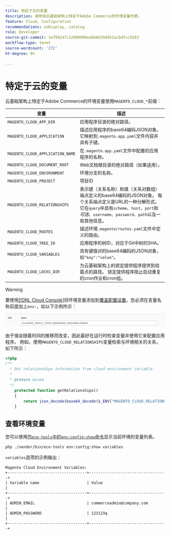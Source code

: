 ```yaml
---
title: 特定于云的变量
description: 请参阅云基础架构上特定于Adobe Commerce的环境变量列表。
feature: Cloud, Configuration
recommendations: noDisplay, catalog
role: Developer
source-git-commit: 1e789247c12009908eabb6039d951acbdfcc9263
workflow-type: tm+mt
source-wordcount: '272'
ht-degree: 0%

---
```


# 特定于云的变量

云基础架构上特定于Adobe Commerce的环境变量使用`MAGENTO_CLOUD_*`前缀：

| 变量 | 描述 |
| -------- | --------------- |
| `MAGENTO_CLOUD_APP_DIR` | 应用程序目录的绝对路径。 |
| `MAGENTO_CLOUD_APPLICATION` | 描述应用程序的base64编码JSON对象。 它映射到`.magento.app.yaml`文件内容并具有子键。 |
| `MAGENTO_CLOUD_APPLICATION_NAME` | 在`.magento.app.yaml`文件中配置的应用程序的名称。 |
| `MAGENTO_CLOUD_DOCUMENT_ROOT` | Web文档根目录的绝对路径（如果适用）。 |
| `MAGENTO_CLOUD_ENVIRONMENT` | 环境分支的名称。 |
| `MAGENTO_CLOUD_PROJECT` | 项目ID |
| `MAGENTO_CLOUD_RELATIONSHIPS` | 表示键（关系名称）和值（关系对数组）端点定义的base64编码的JSON对象。 每个关系端点定义是URL的一种分解形式。 它在`query`中具有`scheme`、`host`、`port`和&#x200B;_可选_、`username`、`password`、`path`以及一些其他信息。 |
| `MAGENTO_CLOUD_ROUTES` | 描述环境`.magento/routes.yaml`文件中定义的路由。 |
| `MAGENTO_CLOUD_TREE_ID` | 应用程序的树ID，对应于Git中树的SHA。 |
| `MAGENTO_CLOUD_VARIABLES` | 具有键值对的base64编码的JSON对象，如`"key":"value"`。 |
| `MAGENTO_CLOUD_LOCKS_DIR` | 为云基础架构上的锁定提供程序提供到挂载点的路径。 锁定提供程序阻止启动重复的cron作业和cron组。 |

>[!WARNING]
>
>要使用[[!DNL Cloud Console]](../project/overview.md)将环境变量添加到[覆盖配置设置](https://experienceleague.adobe.com/docs/commerce-operations/configuration-guide/paths/override-config-settings.html)，您必须在变量名称前面加上`env:`，如以下示例所示：
>
>![环境变量示例](../../assets/set-env-variable-ui.png)

由于值会随着时间的推移而改变，因此最好在运行时检查变量并使用它来配置应用程序。 例如，使用`MAGENTO_CLOUD_RELATIONSHIPS`变量检索与环境相关的关系，如下所示：

```php
<?php
/**
  * Get relationships information from cloud environment variable.
  *
  * @return mixed
  */
    protected function getRelationships()
    {
        return json_decode(base64_decode($_ENV["MAGENTO_CLOUD_RELATIONSHIPS"]), true);
    }
```

## 查看环境变量

您可以使用[包`ece-tools`中的`env:config:show`命令](../dev-tools/package-overview.md)显示当前环境的变量列表。

```bash
php ./vendor/bin/ece-tools env:config:show variables
```

`variables`选项的示例输出：

```
Magento Cloud Environment Variables:
+-----------------------------------+----------------------------------+
| Variable name                     | Value                            |
+-----------------------------------+----------------------------------+
| ADMIN_EMAIL                       | commerceadmin@company.com        |
| ADMIN_PASSWORD                    | 123123q                          |
+-----------------------------------+----------------------------------+
```
